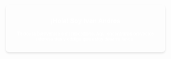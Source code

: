 <div style="display: inline-block; background-image: url('https://imgur.com/a/UV5n7Mo'); background-size: cover; color: #fff; padding: 20px; text-align: center; border-radius: 10px; box-shadow: 0 4px 6px rgba(0, 0, 0, 0.1);">
    <p style="font-size: 20px; font-weight: bold;">¡Hola! Soy Ivan Andres</p>
    <p style="margin-top: 20px;">Te doy la bienvenida a mi repositorio. Aquí encontrarás proyectos interesantes y código que estoy desarrollando.</p>
</div>
